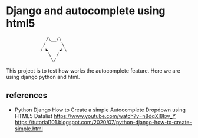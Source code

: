 # Django and autocomplete using html5

                   /\__/\
                  /      \
                 / ◣    ◢ \
                    \  /
                     \/

This project is to test how works the autocomplete feature.
Here we are using django python and html.





## references

* Python Django How to Create a simple Autocomplete Dropdown using HTML5 Datalist
  https://www.youtube.com/watch?v=n8dqXI8kw_Y
  https://tutorial101.blogspot.com/2020/07/python-django-how-to-create-simple.html

